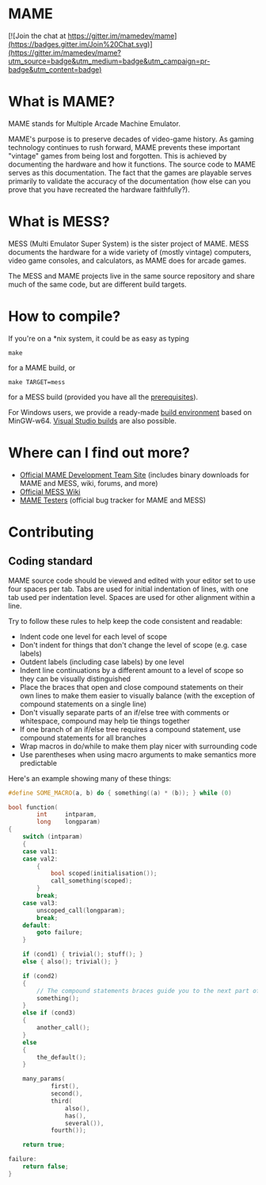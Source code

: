 
# **MAME** #

[![Join the chat at https://gitter.im/mamedev/mame](https://badges.gitter.im/Join%20Chat.svg)](https://gitter.im/mamedev/mame?utm_source=badge&utm_medium=badge&utm_campaign=pr-badge&utm_content=badge)


What is MAME?
=============

MAME stands for Multiple Arcade Machine Emulator.

MAME's purpose is to preserve decades of video-game history. As gaming technology continues to rush forward, MAME prevents these important "vintage" games from being lost and forgotten. This is achieved by documenting the hardware and how it functions. The source code to MAME serves as this documentation. The fact that the games are playable serves primarily to validate the accuracy of the documentation (how else can you prove that you have recreated the hardware faithfully?).


What is MESS?
=============

MESS (Multi Emulator Super System) is the sister project of MAME. MESS documents the hardware for a wide variety of (mostly vintage) computers, video game consoles, and calculators, as MAME does for arcade games.

The MESS and MAME projects live in the same source repository and share much of the same code, but are different build targets.


How to compile?
=============

If you're on a *nix system, it could be as easy as typing

```
make
```

for a MAME build, or

```
make TARGET=mess
```

for a MESS build (provided you have all the [prerequisites](http://forums.bannister.org/ubbthreads.php?ubb=showflat&Number=35138)).

For Windows users, we provide a ready-made [build environment](http://mamedev.org/tools/) based on MinGW-w64. [Visual Studio builds](http://wiki.mamedev.org/index.php?title=Building_MAME_using_Microsoft_Visual_Studio_compilers) are also possible.




Where can I find out more?
=============

* [Official MAME Development Team Site](http://mamedev.org/) (includes binary downloads for MAME and MESS, wiki, forums, and more)
* [Official MESS Wiki](http://www.mess.org/)
* [MAME Testers](http://mametesters.org/) (official bug tracker for MAME and MESS)


Contributing
=============

## Coding standard

MAME source code should be viewed and edited with your editor set to use four spaces per tab.  Tabs are used for initial indentation of lines, with one tab used per indentation level.  Spaces are used for other alignment within a line.

Try to follow these rules to help keep the code consistent and readable:
* Indent code one level for each level of scope
* Don't indent for things that don't change the level of scope (e.g. case labels)
* Outdent labels (including case labels) by one level
* Indent line continuations by a different amount to a level of scope so they can be visually distinguished
* Place the braces that open and close compound statements on their own lines to make them easier to visually balance (with the exception of compound statements on a single line)
* Don't visually separate parts of an if/else tree with comments or whitespace, compound may help tie things together
* If one branch of an if/else tree requires a compound statement, use compound statements for all branches
* Wrap macros in do/while to make them play nicer with surrounding code
* Use parentheses when using macro arguments to make semantics more predictable

Here's an example showing many of these things:
```c++
#define SOME_MACRO(a, b) do { something((a) * (b)); } while (0)

bool function(
        int     intparam,
        long    longparam)
{
    switch (intparam)
    {
    case val1:
    case val2:
        {
            bool scoped(initialisation());
            call_something(scoped);
        }
        break;
    case val3:
        unscoped_call(longparam);
        break;
    default:
        goto failure;
    }

    if (cond1) { trivial(); stuff(); }
    else { also(); trivial(); }

    if (cond2)
    {
        // The compound statements braces guide you to the next part of the tree
        something();
    }
    else if (cond3)
    {
        another_call();
    }
    else
    {
        the_default();
    }

    many_params(
            first(),
            second(),
            third(
                also(),
                has(),
                several()),
            fourth());

    return true;

failure:
    return false;
}
```

